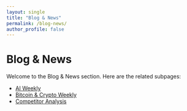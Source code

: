 ```yaml
---
layout: single
title: "Blog & News"
permalink: /blog-news/
author_profile: false
---
```


# Blog & News

Welcome to the Blog & News section. Here are the related subpages:

- [AI Weekly](/zoli-blog/ai-weekly/)
- [Bitcoin & Crypto Weekly](/bitcoin-crypto-weekly/)
- [Competitor Analysis](/competitor-analysis/)
